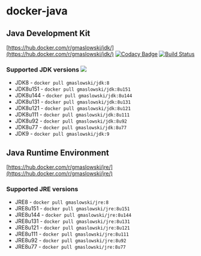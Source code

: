 docker-java
===========

## Java Development Kit
[https://hub.docker.com/r/gmaslowski/jdk/](https://hub.docker.com/r/gmaslowski/jdk/)
[![Codacy Badge](https://api.codacy.com/project/badge/Grade/66c3e94bec91483f89cdc79e47141d29)](https://www.codacy.com/app/gmaslowski/docker-java?utm_source=github.com&amp;utm_medium=referral&amp;utm_content=gmaslowski/docker-java&amp;utm_campaign=Badge_Grade)
[![Build Status](https://travis-ci.org/gmaslowski/docker-java.svg?branch=master)](https://travis-ci.org/gmaslowski/docker-java)

### Supported JDK versions [![](https://images.microbadger.com/badges/version/gmaslowski/jdk.svg)](https://microbadger.com/images/gmaslowski/jdk "Get your own version badge on microbadger.com")
- JDK8 - ```docker pull gmaslowski/jdk:8```
 - JDK8u151 - ```docker pull gmaslowski/jdk:8u151```
 - JDK8u144 - ```docker pull gmaslowski/jdk:8u144```
 - JDK8u131 - ```docker pull gmaslowski/jdk:8u131```
 - JDK8u121 - ```docker pull gmaslowski/jdk:8u121```
 - JDK8u111 - ```docker pull gmaslowski/jdk:8u111```
 - JDK8u92 - ```docker pull gmaslowski/jdk:8u92```
 - JDK8u77 - ```docker pull gmaslowski/jdk:8u77```
- JDK9 - ```docker pull gmaslowski/jdk:9```

## Java Runtime Environment
[https://hub.docker.com/r/gmaslowski/jre/](https://hub.docker.com/r/gmaslowski/jre/)

### Supported JRE versions
- JRE8 - ```docker pull gmaslowski/jre:8```
 - JRE8u151 - ```docker pull gmaslowski/jre:8u151```
 - JRE8u144 - ```docker pull gmaslowski/jre:8u144```
 - JRE8u131 - ```docker pull gmaslowski/jre:8u131```
 - JRE8u121 - ```docker pull gmaslowski/jre:8u121```
 - JRE8u111 - ```docker pull gmaslowski/jre:8u111```
 - JRE8u92 - ```docker pull gmaslowski/jre:8u92```
 - JRE8u77 - ```docker pull gmaslowski/jre:8u77```

